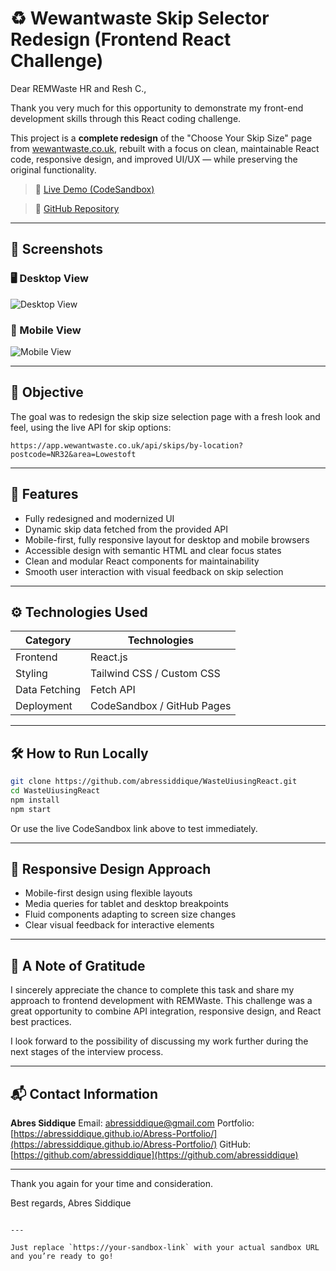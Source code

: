 
# ♻️ Wewantwaste Skip Selector Redesign (Frontend React Challenge)

Dear REMWaste HR and Resh C.,

Thank you very much for this opportunity to demonstrate my front-end development skills through this React coding challenge.

This project is a **complete redesign** of the "Choose Your Skip Size" page from [wewantwaste.co.uk](https://wewantwaste.co.uk), rebuilt with a focus on clean, maintainable React code, responsive design, and improved UI/UX — while preserving the original functionality.

> 🔗 [Live Demo (CodeSandbox)](https://your-sandbox-link)

> 🔗 [GitHub Repository](https://github.com/abressiddique/WasteUiusingReact)

---

## 📸 Screenshots

### 🖥️ Desktop View

![Desktop View](https://github.com/user-attachments/assets/5fb0a55a-6ae9-4224-8343-f762ff864de6)

### 📱 Mobile View

![Mobile View](https://github.com/user-attachments/assets/77a08b6d-5c04-4bed-b969-438716ed3db7)



---

## 🎯 Objective

The goal was to redesign the skip size selection page with a fresh look and feel, using the live API for skip options:

`https://app.wewantwaste.co.uk/api/skips/by-location?postcode=NR32&area=Lowestoft`

---

## 🚀 Features

- Fully redesigned and modernized UI
- Dynamic skip data fetched from the provided API
- Mobile-first, fully responsive layout for desktop and mobile browsers
- Accessible design with semantic HTML and clear focus states
- Clean and modular React components for maintainability
- Smooth user interaction with visual feedback on skip selection

---

## ⚙️ Technologies Used

| Category      | Technologies                             |
|---------------|----------------------------------------|
| Frontend      | React.js                              |
| Styling       | Tailwind CSS / Custom CSS              |
| Data Fetching | Fetch API                             |
| Deployment    | CodeSandbox / GitHub Pages             |

---

## 🛠️ How to Run Locally

```bash
git clone https://github.com/abressiddique/WasteUiusingReact.git
cd WasteUiusingReact
npm install
npm start
````

Or use the live CodeSandbox link above to test immediately.

---

## 📱 Responsive Design Approach

* Mobile-first design using flexible layouts
* Media queries for tablet and desktop breakpoints
* Fluid components adapting to screen size changes
* Clear visual feedback for interactive elements

---

## 🙏 A Note of Gratitude

I sincerely appreciate the chance to complete this task and share my approach to frontend development with REMWaste. This challenge was a great opportunity to combine API integration, responsive design, and React best practices.

I look forward to the possibility of discussing my work further during the next stages of the interview process.

---

## 📬 Contact Information

**Abres Siddique**
Email: [abressiddique@gmail.com](mailto:abressiddique@gmail.com)
Portfolio: [https://abressiddique.github.io/Abress-Portfolio/](https://abressiddique.github.io/Abress-Portfolio/)
GitHub: [https://github.com/abressiddique](https://github.com/abressiddique)

---

Thank you again for your time and consideration.

Best regards,
Abres Siddique

```

---

Just replace `https://your-sandbox-link` with your actual sandbox URL and you’re ready to go!
```
